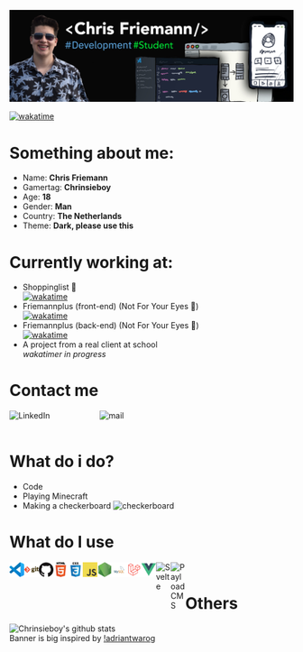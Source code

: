 [![Some banner of some kind](https://github.com/Chrinsieboy/Chrinsieboy/blob/master/github.png?raw=true)](https://chris.friemann.nl)

[![wakatime](https://wakatime.com/badge/user/1d1f8a72-ada4-4696-b645-46d5cb47a200.svg)](https://wakatime.com/@1d1f8a72-ada4-4696-b645-46d5cb47a200)

# Something about me:
- Name: **Chris Friemann**
- Gamertag: **Chrinsieboy**
- Age: **18**
- Gender: **Man**
- Country: **The Netherlands**
- Theme: **Dark, please use this**

# Currently working at:
- Shoppinglist 🛒 <br/>
[![wakatime](https://wakatime.com/badge/user/1d1f8a72-ada4-4696-b645-46d5cb47a200/project/4b93d051-0c62-45e5-a4e6-e031ba4b41ac.svg)](https://wakatime.com/badge/user/1d1f8a72-ada4-4696-b645-46d5cb47a200/project/4b93d051-0c62-45e5-a4e6-e031ba4b41ac)
- Friemannplus (front-end) (Not For Your Eyes 👀) <br/>
[![wakatime](https://wakatime.com/badge/user/1d1f8a72-ada4-4696-b645-46d5cb47a200/project/3879ee2e-d26e-42d6-ab9d-b7877835dc06.svg)](https://wakatime.com/badge/user/1d1f8a72-ada4-4696-b645-46d5cb47a200/project/3879ee2e-d26e-42d6-ab9d-b7877835dc06)
- Friemannplus (back-end) (Not For Your Eyes 👀) <br/>
[![wakatime](https://wakatime.com/badge/user/1d1f8a72-ada4-4696-b645-46d5cb47a200/project/077a14dd-1d2f-4a32-a269-acfa570fd2e9.svg)](https://wakatime.com/badge/user/1d1f8a72-ada4-4696-b645-46d5cb47a200/project/077a14dd-1d2f-4a32-a269-acfa570fd2e9)
- A project from a real client at school<br/>
_wakatimer in progress_
<!-- wakatimer -->

# Contact me 
[<img align="left" alt="LinkedIn" width="160" src="https://github.com/melanieshi0120/melanieshi0120/blob/master/linkedin.ico" />]( http://www.linkedin.com/in/chrisfriemann) [<img align="left" alt="mail" width="90" src="https://cdn.vox-cdn.com/thumbor/8fWz6qpiMYMsZhY4vrc9Vhl5yL8=/0x110:1320x770/fit-in/1200x600/cdn.vox-cdn.com/uploads/chorus_asset/file/21939811/newgmaillogo.jpg" />](mailto:contact@chris.friemann.nl)
<br /><br />

# What do i do?
- Code
- Playing Minecraft
- Making a checkerboard <img src="https://img.icons8.com/external-flaticons-lineal-color-flat-icons/256/external-checkers-edutainment-flaticons-lineal-color-flat-icons-3.png" alt="checkerboard" width="16px" height="16px" />

# What do I use
<img align="left" alt="Visual Studio Code" width="26px" src="https://raw.githubusercontent.com/github/explore/80688e429a7d4ef2fca1e82350fe8e3517d3494d/topics/visual-studio-code/visual-studio-code.png" />
<img align="left" alt="Git" width="26px" src="https://raw.githubusercontent.com/github/explore/80688e429a7d4ef2fca1e82350fe8e3517d3494d/topics/git/git.png" />
<img align="left" alt="GitHub" width="26px" src="https://raw.githubusercontent.com/github/explore/78df643247d429f6cc873026c0622819ad797942/topics/github/github.png" />
<img align="left" alt="HTML5" width="26px" src="https://raw.githubusercontent.com/github/explore/80688e429a7d4ef2fca1e82350fe8e3517d3494d/topics/html/html.png" />
<img align="left" alt="CSS3" width="26px" src="https://raw.githubusercontent.com/github/explore/80688e429a7d4ef2fca1e82350fe8e3517d3494d/topics/css/css.png" />
<img align="left" alt="JavaScript" width="26px" src="https://raw.githubusercontent.com/github/explore/80688e429a7d4ef2fca1e82350fe8e3517d3494d/topics/javascript/javascript.png" />
<img align="left" alt="Node.js" width="26px" src="https://raw.githubusercontent.com/github/explore/80688e429a7d4ef2fca1e82350fe8e3517d3494d/topics/nodejs/nodejs.png" />
<img align="left" alt="MySQL" width="26px" src="https://raw.githubusercontent.com/github/explore/80688e429a7d4ef2fca1e82350fe8e3517d3494d/topics/mysql/mysql.png" />
<img align="left" alt="Laravel" width="26px" src="https://raw.githubusercontent.com/github/explore/80688e429a7d4ef2fca1e82350fe8e3517d3494d/topics/laravel/laravel.png" />
<img align="left" alt="Vuejs" width="26px" src="https://raw.githubusercontent.com/github/explore/80688e429a7d4ef2fca1e82350fe8e3517d3494d/topics/vue/vue.png" />
<img align="left" alt="Svelte" width="26px" src="https://avatars.githubusercontent.com/u/23617963?s=280&v=4" />
<img align="left" alt="PayloadCMS" width="26px" src="https://avatars.githubusercontent.com/u/62968818?s=280&v=4" />
<br/>


# Others
![Chrinsieboy's github stats](https://github-readme-stats.vercel.app/api?username=chrinsieboy&show_icons=true&theme=github_dark )<br/>
Banner is big inspired by [!adriantwarog](https://github.com/adriantwarog)
